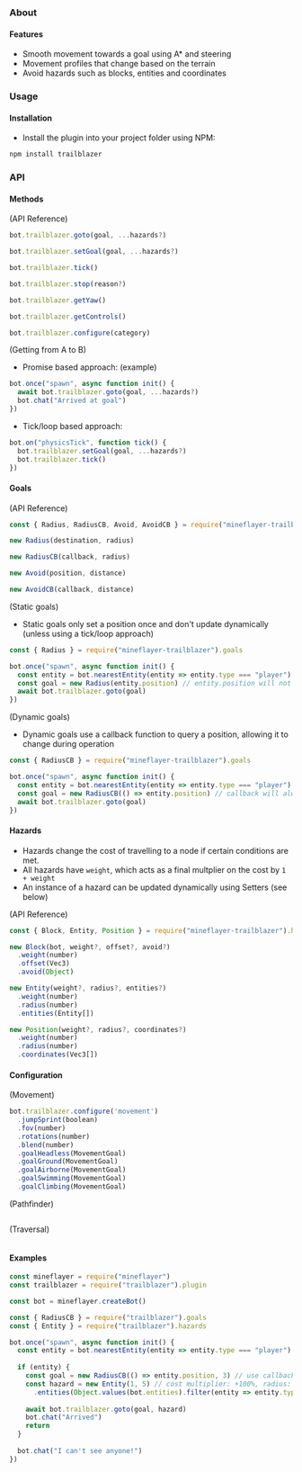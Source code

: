 ### About
#### Features
- Smooth movement towards a goal using A* and steering
- Movement profiles that change based on the terrain
- Avoid hazards such as blocks, entities and coordinates
### Usage
#### Installation
- Install the plugin into your project folder using NPM:
```sh
npm install trailblazer
```
### API
#### Methods
(API Reference)
```js
bot.trailblazer.goto(goal, ...hazards?)

bot.trailblazer.setGoal(goal, ...hazards?)

bot.trailblazer.tick()

bot.trailblazer.stop(reason?)

bot.trailblazer.getYaw()

bot.trailblazer.getControls()

bot.trailblazer.configure(category)
```
(Getting from A to B)
- Promise based approach: (example)
```js
bot.once("spawn", async function init() {
  await bot.trailblazer.goto(goal, ...hazards?)
  bot.chat("Arrived at goal")
})
```
- Tick/loop based approach:
```js
bot.on("physicsTick", function tick() {
  bot.trailblazer.setGoal(goal, ...hazards?)
  bot.trailblazer.tick()
})
```
#### Goals
(API Reference)
```js
const { Radius, RadiusCB, Avoid, AvoidCB } = require("mineflayer-trailblazer").goals

new Radius(destination, radius)

new RadiusCB(callback, radius)

new Avoid(position, distance)

new AvoidCB(callback, distance)
```
(Static goals)
- Static goals only set a position once and don't update dynamically (unless using a tick/loop approach)
```js
const { Radius } = require("mineflayer-trailblazer").goals

bot.once("spawn", async function init() {
  const entity = bot.nearestEntity(entity => entity.type === "player")
  const goal = new Radius(entity.position) // entity.position will not update if the entity moves somewhere else
  await bot.trailblazer.goto(goal)
})
```
(Dynamic goals)
- Dynamic goals use a callback function to query a position, allowing it to change during operation
```js
const { RadiusCB } = require("mineflayer-trailblazer").goals

bot.once("spawn", async function init() {
  const entity = bot.nearestEntity(entity => entity.type === "player")
  const goal = new RadiusCB(() => entity.position) // callback will always return the updated position
  await bot.trailblazer.goto(goal)
})
```
#### Hazards
- Hazards change the cost of travelling to a node if certain conditions are met.
- All hazards have `weight`, which acts as a final multplier on the cost by `1 + weight`
- An instance of a hazard can be updated dynamically using Setters (see below)

(API Reference)
```js
const { Block, Entity, Position } = require("mineflayer-trailblazer").hazards

new Block(bot, weight?, offset?, avoid?)
  .weight(number)
  .offset(Vec3)
  .avoid(Object)

new Entity(weight?, radius?, entities?)
  .weight(number)
  .radius(number)
  .entities(Entity[])

new Position(weight?, radius?, coordinates?)
  .weight(number)
  .radius(number)
  .coordinates(Vec3[])
```
#### Configuration
(Movement)
```js
bot.trailblazer.configure('movement')
  .jumpSprint(boolean)
  .fov(number)
  .rotations(number)
  .blend(number)
  .goalHeadless(MovementGoal)
  .goalGround(MovementGoal)
  .goalAirborne(MovementGoal)
  .goalSwimming(MovementGoal)
  .goalClimbing(MovementGoal)
```
(Pathfinder)
```js

```
(Traversal)
```js
```
#### Examples
```js
const mineflayer = require("mineflayer")
const trailblazer = require("trailblazer").plugin

const bot = mineflayer.createBot()

const { RadiusCB } = require("trailblazer").goals
const { Entity } = require("trailblazer").hazards

bot.once("spawn", async function init() {
  const entity = bot.nearestEntity(entity => entity.type === "player")
  
  if (entity) {
    const goal = new RadiusCB(() => entity.position, 3) // use callback to dynamically update position
    const hazard = new Entity(1, 5) // cost multiplier: +100%, radius: 5
      .entities(Object.values(bot.entities).filter(entity => entity.type === "mob"))
      
    await bot.trailblazer.goto(goal, hazard)
    bot.chat("Arrived")
    return
  }
  
  bot.chat("I can't see anyone!")
})
```
